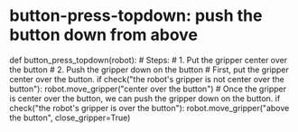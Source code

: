# button-press-topdown: push the button down from above
def button_press_topdown(robot):
    # Steps:
    #  1. Put the gripper center over the button
    #  2. Push the gripper down on the button
    # First, put the gripper center over the button.
    if check("the robot's gripper is not center over the button"):
        robot.move_gripper("center over the button")
    # Once the gripper is center over the button, we can push the gripper down on the button.
    if check("the robot's gripper is over the button"):
        robot.move_gripper("above the button", close_gripper=True)